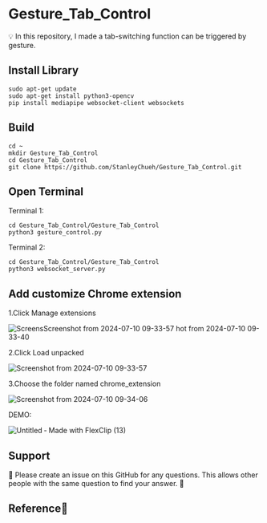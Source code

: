 # Gesture_Tab_Control
💡 In this repository, I made a tab-switching function can be triggered by gesture.

## Install Library
```
sudo apt-get update
sudo apt-get install python3-opencv
pip install mediapipe websocket-client websockets
```

## Build
``` 
cd ~
mkdir Gesture_Tab_Control
cd Gesture_Tab_Control
git clone https://github.com/StanleyChueh/Gesture_Tab_Control.git
```
## Open Terminal
Terminal 1:
```
cd Gesture_Tab_Control/Gesture_Tab_Control
python3 gesture_control.py 
```
Terminal 2:
```
cd Gesture_Tab_Control/Gesture_Tab_Control
python3 websocket_server.py
```
## Add customize Chrome extension
1.Click Manage extensions

![Screens![Screenshot from 2024-07-10 09-33-57](https://github.com/StanleyChueh/Gesture_Tab_Control/assets/153347369/ad26af52-c225-452d-9d23-b8188dd71fad)
hot from 2024-07-10 09-33-40](https://github.com/StanleyChueh/Gesture_Tab_Control/assets/153347369/62feaa7a-b936-4118-b194-7e7cc2b5913a)

2.Click Load unpacked

![Screenshot from 2024-07-10 09-33-57](https://github.com/StanleyChueh/Gesture_Tab_Control/assets/153347369/35fbd772-9824-41ab-9b25-4c17655147a0)

3.Choose the folder named chrome_extension

![Screenshot from 2024-07-10 09-34-06](https://github.com/StanleyChueh/Gesture_Tab_Control/assets/153347369/6e6ff2b7-bf2e-4af7-83eb-e8b9c12e568c)




DEMO:

![Untitled ‑ Made with FlexClip (13)](https://github.com/user-attachments/assets/94db58b0-c1a5-4ce0-b5fb-809f7fad3f02)



## Support
🤝 Please create an issue on this GitHub for any questions. This allows other people with the same question to find your answer. 🤝

## Reference📌

